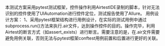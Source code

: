 本测试方案采用pytest测试框架，控件操作利用AirtestIDE录制的脚本，针对无法识别的控件使用了UIAutomation进行控件定位，测试报告使用了Allure。
用例设计方案：
1、采用pytest框架结构进行用例设计，在实际的测试用例中通过subprocess.run()方法来执行.air文件，达到操作控件的目的。操作完毕，利用Airtest的断言方式（如assert_exists）进行断言。需要注意的是，在.air文件需要避免用例关联，否则无法与pytest框架conftest用例前置和后置进行更好的关联。